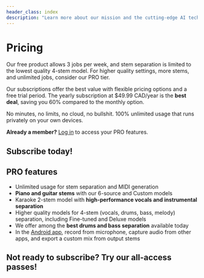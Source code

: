 ```yaml
---
header_class: index
description: "Learn more about our mission and the cutting-edge AI technology powering our music demixing tools."
---
```


# Pricing

Our free product allows 3 jobs per week, and stem separation is limited to the lowest quality 4-stem model. For higher quality settings, more stems, and unlimited jobs, consider our PRO tier.

Our subscriptions offer the best value with flexible pricing options and a free trial period. The yearly subscription at $49.99 CAD/year is the **best deal**, saving you 60% compared to the monthly option.

No minutes, no limits, no cloud, no bullshit. 100% unlimited usage that runs privately on your own devices.

<p><strong>Already a member?</strong> <a href="javascript:void(0);" id="login-link">Log in</a> to access your PRO features.</p>

<script>
  document.addEventListener('DOMContentLoaded', function() {
    const loginLink = document.getElementById('login-link');
    if (loginLink) {
        loginLink.addEventListener('click', () => {
            modal.classList.add('show');
        });
    }
  });
</script>

## Subscribe today!

<script async src="https://js.stripe.com/v3/pricing-table.js"></script>
<stripe-pricing-table pricing-table-id="prctbl_1OcXFtAmT5bJ3vuw0JDQk6A5"
publishable-key="pk_live_51ObLZ9AmT5bJ3vuwDIgzrNEljt7oK42MqgmnEKZbANz0PDtlzkD3Oc6R2JopYNJnpsteV8or0hY2s1l2bmrM1hED00nMDhvPqg">
</stripe-pricing-table>

## PRO features

* Unlimited usage for stem separation and MIDI generation
* **Piano and guitar stems** with our 6-source and Custom models
* Karaoke 2-stem model with **high-performance vocals and instrumental separation**
* Higher quality models for 4-stem (vocals, drums, bass, melody) separation, including Fine-tuned and Deluxe models
* We offer among the **best drums and bass separation** available today
* In the [Android app](/android), record from microphone, capture audio from other apps, and export a custom mix from output stems

## Not ready to subscribe? Try our all-access passes!

<script async src="https://js.stripe.com/v3/pricing-table.js"></script>
<stripe-pricing-table pricing-table-id="prctbl_1Q40clAmT5bJ3vuwWh8l91Xf"
publishable-key="pk_live_51ObLZ9AmT5bJ3vuwDIgzrNEljt7oK42MqgmnEKZbANz0PDtlzkD3Oc6R2JopYNJnpsteV8or0hY2s1l2bmrM1hED00nMDhvPqg">
</stripe-pricing-table>
